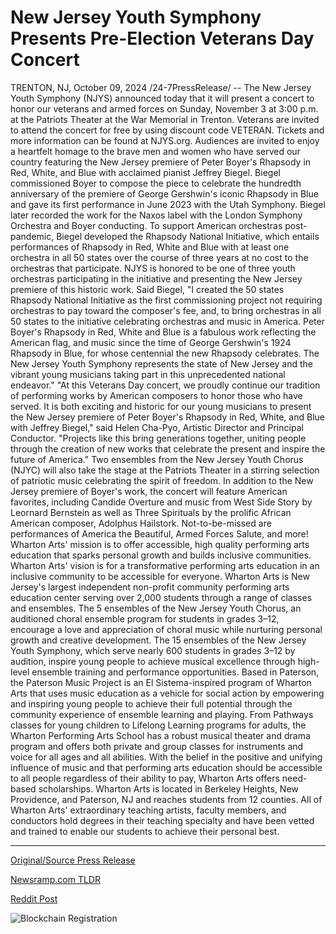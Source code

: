 # New Jersey Youth Symphony Presents Pre-Election Veterans Day Concert

TRENTON, NJ, October 09, 2024 /24-7PressRelease/ -- The New Jersey Youth Symphony (NJYS) announced today that it will present a concert to honor our veterans and armed forces on Sunday, November 3 at 3:00 p.m. at the Patriots Theater at the War Memorial in Trenton. Veterans are invited to attend the concert for free by using discount code VETERAN. Tickets and more information can be found at NJYS.org.  Audiences are invited to enjoy a heartfelt homage to the brave men and women who have served our country featuring the New Jersey premiere of Peter Boyer's Rhapsody in Red, White, and Blue with acclaimed pianist Jeffrey Biegel. Biegel commissioned Boyer to compose the piece to celebrate the hundredth anniversary of the premiere of George Gershwin's iconic Rhapsody in Blue and gave its first performance in June 2023 with the Utah Symphony. Biegel later recorded the work for the Naxos label with the London Symphony Orchestra and Boyer conducting. To support American orchestras post-pandemic, Biegel developed the Rhapsody National Initiative, which entails performances of Rhapsody in Red, White and Blue with at least one orchestra in all 50 states over the course of three years at no cost to the orchestras that participate. NJYS is honored to be one of three youth orchestras participating in the initiative and presenting the New Jersey premiere of this historic work.  Said Biegel, "I created the 50 states Rhapsody National Initiative as the first commissioning project not requiring orchestras to pay toward the composer's fee, and, to bring orchestras in all 50 states to the initiative celebrating orchestras and music in America. Peter Boyer's Rhapsody in Red, White and Blue is a fabulous work reflecting the American flag, and music since the time of George Gershwin's 1924 Rhapsody in Blue, for whose centennial the new Rhapsody celebrates. The New Jersey Youth Symphony represents the state of New Jersey and the vibrant young musicians taking part in this unprecedented national endeavor."  "At this Veterans Day concert, we proudly continue our tradition of performing works by American composers to honor those who have served. It is both exciting and historic for our young musicians to present the New Jersey premiere of Peter Boyer's Rhapsody in Red, White, and Blue with Jeffrey Biegel," said Helen Cha-Pyo, Artistic Director and Principal Conductor. "Projects like this bring generations together, uniting people through the creation of new works that celebrate the present and inspire the future of America."  Two ensembles from the New Jersey Youth Chorus (NJYC) will also take the stage at the Patriots Theater in a stirring selection of patriotic music celebrating the spirit of freedom. In addition to the New Jersey premiere of Boyer's work, the concert will feature American favorites, including Candide Overture and music from West Side Story by Leornard Bernstein as well as Three Spirituals by the prolific African American composer, Adolphus Hailstork. Not-to-be-missed are performances of America the Beautiful, Armed Forces Salute, and more!  Wharton Arts' mission is to offer accessible, high quality performing arts education that sparks personal growth and builds inclusive communities.  Wharton Arts' vision is for a transformative performing arts education in an inclusive community to be accessible for everyone.  Wharton Arts is New Jersey's largest independent non-profit community performing arts education center serving over 2,000 students through a range of classes and ensembles. The 5 ensembles of the New Jersey Youth Chorus, an auditioned choral ensemble program for students in grades 3–12, encourage a love and appreciation of choral music while nurturing personal growth and creative development. The 15 ensembles of the New Jersey Youth Symphony, which serve nearly 600 students in grades 3–12 by audition, inspire young people to achieve musical excellence through high-level ensemble training and performance opportunities. Based in Paterson, the Paterson Music Project is an El Sistema-inspired program of Wharton Arts that uses music education as a vehicle for social action by empowering and inspiring young people to achieve their full potential through the community experience of ensemble learning and playing. From Pathways classes for young children to Lifelong Learning programs for adults, the Wharton Performing Arts School has a robust musical theater and drama program and offers both private and group classes for instruments and voice for all ages and all abilities. With the belief in the positive and unifying influence of music and that performing arts education should be accessible to all people regardless of their ability to pay, Wharton Arts offers need-based scholarships.   Wharton Arts is located in Berkeley Heights, New Providence, and Paterson, NJ and reaches students from 12 counties. All of Wharton Arts' extraordinary teaching artists, faculty members, and conductors hold degrees in their teaching specialty and have been vetted and trained to enable our students to achieve their personal best. 

---

[Original/Source Press Release](https://www.24-7pressrelease.com/press-release/515096/new-jersey-youth-symphony-presents-pre-election-veterans-day-concert)
                    

[Newsramp.com TLDR](None) 



[Reddit Post](https://www.reddit.com/r/Lifestyle_Culture/comments/1fzlpo6/new_jersey_youth_symphony_presents_concert_to/) 



![Blockchain Registration](https://cdn.newsramp.app/24-7PressRelease/qrcode/2410/9/warpELiC.webp)